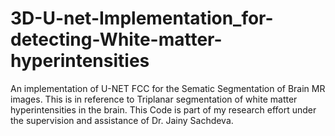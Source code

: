 # 3D-U-net-Implementation_for-detecting-White-matter-hyperintensities
An implementation of U-NET FCC for the Sematic Segmentation of Brain MR images. This is in reference to Triplanar segmentation of white matter hyperintensities in the brain. This Code is part of my research effort under the supervision and assistance of Dr. Jainy Sachdeva.
